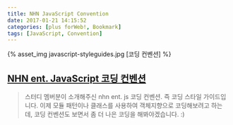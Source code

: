 ```yaml
---
title: NHN JavaScript Convention
date: 2017-01-21 14:15:52
categories: [plus forWeb!, Bookmark]
tags: [JavaScript, Convention]
---
```


{% asset_img javascript-styleguides.jpg [코딩 컨벤션] %}


## [NHN ent. JavaScript 코딩 컨벤션](https://github.com/nhnent/fe.javascript/wiki/%EC%BD%94%EB%94%A9-%EC%BB%A8%EB%B2%A4%EC%85%98)

> 스터디 멤버분이 소개해주신 nhn ent. js 코딩 컨벤션. 즉 코딩 스타일 가이드입니다.
이제 모듈 패턴이나 클래스를 사용하여 객체지향으로 코딩해보려고 하는데,
코딩 컨벤션도 보면서 좀 더 나은 코딩을 해봐야겠습니다. :)
